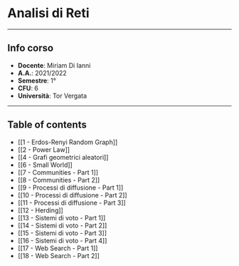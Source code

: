 # Analisi di Reti
--------------------------
## Info corso
- **Docente**: Miriam Di Ianni
- **A.A.**: 2021/2022
- **Semestre**: 1°
- **CFU**: 6
- **Università**: Tor Vergata

---------------------
## Table of contents
- [[1 - Erdos-Renyi Random Graph]]
- [[2 - Power Law]]
- [[4 - Grafi geometrici aleatori]]
- [[6 - Small World]]
- [[7 - Communities - Part 1]]
- [[8 - Communities - Part 2]]
- [[9 - Processi di diffusione - Part 1]]
- [[10 - Processi di diffusione - Part 2]]
- [[11 - Processi di diffusione - Part 3]]
- [[12 - Herding]]
- [[13 - Sistemi di voto - Part 1]]
- [[14 - Sistemi di voto - Part 2]]
- [[15 - Sistemi di voto - Part 3]]
- [[16 - Sistemi di voto - Part 4]]
- [[17 - Web Search - Part 1]]
- [[18 - Web Search - Part 2]]